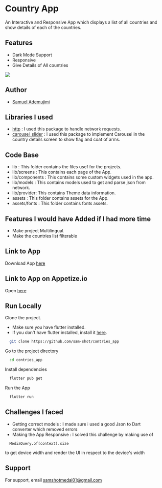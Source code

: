 
# Country App

An Interactive and Responsive App which displays a list of all countries and show details of each of the countries.


## Features

- Dark Mode Support
- Responsive
- Give Details of All countries



![](https://img.shields.io/badge/version-1.o-brightgreen)


## Author

- [Samuel Ademujimi](https://www.github.com/sam-shot)


## Libraries I used
 
 - [http](https://pub.dev/packages/http)
    : I used this package to handle network requests.
- [carousel_slider](https://pub.dev/packages/carousel_slider)
    : I used this package to implement Carousel in the country details screen to show flag and coat of arms.
## Code Base 

- lib : This folder contains the files usef for the projects.
- lib/screens : This contains each page of the App.
- lib/components : This contains some custom widgets used in the app.
- lib/models : This contains models used to get and parse json from network.
- lib/provider: This contains Theme data information.
- assets : This folder contains assets for the App.
- assets/fonts : This folder contains fonts assets.
## Features I would have Added if I had more time

- Make project Multilingual.
- Make the countries list filterable

## Link to App

Download App [here](https://drive.google.com/file/d/13GF1ltefr2JdDGv52-k8lkRGCGQ87rJH/view?usp=drivesdk)


## Link to App on Appetize.io

Open [here](https://appetize.io/app/275lpqz2fwvsunhup2crnfaexy?device=pixel4&osVersion=11.0&scale=75)

 


## Run Locally

Clone the project.
- Make sure you have flutter installed.
- If you don't have flutter installed, install it [here](https://flutter.dev/).


```bash
  git clone https://github.com/sam-shot/contries_app
```

Go to the project directory

```bash
  cd contries_app
```

Install dependencies

```bash
  flutter pub get
```

Run the App

```bash
  flutter run
```


## Challenges I faced

- Getting correct models : I made sure i used a good Json to Dart converter which removed errors
- Making the App Responsive : I solved this challenge by making use of 
```
  MediaQuery.of(context).size
``` 
to get device width and render the UI in respect to the device's width

## Support

For support, email samshotmedai01@gmail.com 

